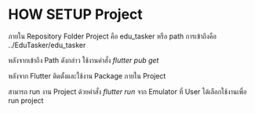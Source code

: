 # HOW SETUP Project

ภายใน Repository Folder Project คือ edu_tasker 
หรือ path การเข้าถึงคือ ../EduTasker/edu_tasker

หลังจากเข้าถึง Path ดังกล่าว ใช้งานคำสั่ง *flutter pub get*

หลังจาก Flutter ติดตั้งและใช้งาน Package ภายใน Project 

สามารถ run งาน Project ด้วยคำสั่ง *flutter run* จาก Emulator ที่ User ได้เลือกใช้งานเพื่อ run project
